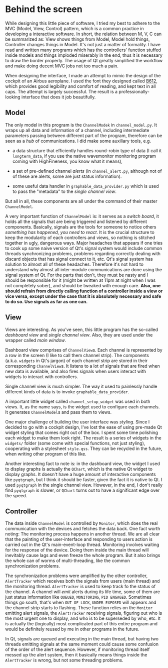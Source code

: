 # Behind the screen

While designing this little piece of software, I tried my best to adhere to
the MVC (Model, View, Control) pattern, which is a common practice in developing
a interactive software. In short, the relation between M, V, C can be 
summarized as: View shows things from Model, Model hold things, Controller 
changes things in Model. It's not just a matter of formality. I have read and 
written many programs which has the controllers' function stuffed inside
models and things imploded miserably in the end, thus it is necessary to draw
the border properly. The usage of Qt greatly simplified the workflow and make 
doing decent MVC jobs not too much a pain.

When designing the interface, I made an attempt to mimic the design of the 
cockpit of an Airbus aeroplane. I used the font they designed called [B612](
https://b612-font.com/), which provides good legibility and comfort of reading,
and kept text in all caps. The attempt is largely successful. The result is a 
professionally-looking interface that does it job beautifully.

## Model

The only model in this program is the `ChannelModek` in `channel_model.py`. 
It wraps up all data and information of a channel, including intermediate 
parameters passing between different part of the program, therefore can be seen
as a _hub_ of communications. I did make some auxiliary tools, e.g.

 - a data structure that efficiently handles round-robin type of data (I call 
 it `longterm_data`, if you use the native wavemonitor monitoring program coming
 with HighFineness, you know what it means),

 - a set of pre-defined channel _alerts_ (in `channel_alert.py`, although not of
of these are alerts, some are just status information).

 - some useful data handler in `graphable_data_provider.py` which is used to
 pass the "metadata" to the _single channel view_.
 
 But all in all, these components are all under the command of their master
 `ChannelModel`.
 
 A very important function of `ChannelModel` is: it serves as a _switch board_,
 it holds all the signals that are being triggered and listened by different 
 components. Basically, signals are the tools for someone to notice others 
 _something has happened, you need to react_. It is the crucial structure
 to keep the modularity of each controllers and views, so nothing is stitched 
 together in ugly, dangerous ways. Major headaches that appears if one tries
 to cook up some naive version of Qt's signal system would include common threads 
 synchronizing problems, problems regarding correctly dealing with discard 
 objects that has signal connect to it, etc. Qt's signal system has solution to
 almost all of these headaches. Therefore it's not hard to understand why almost
 all inter-module communications are done using the signal system of Qt.
 For the parts that don't, they must be nasty and I should be responsible for it
 (might be written at 11pm at night when I was not completely sober), and
 should be tweaked with enough care. **Also, one should refrain from directly
 calling function of a controller inside a view or vice versa, except under the
 case that it is absolutely necessary and safe to do so. Use signals as far as
 one can.**
 
 
 ## View
 
 Views are interesting. As you've seen, this little program has the so-called 
 _dashboard view_ and _single channel view_. Also, they are used under the
 wrapper called _main window_.
 
 Dashboard view comprises of `ChannelView`s. Each channel is represented by a
 row in the screen (I like to call them channel strip). The components (a.k.a.
 `widgets` in Qt's jargon) of each channel strip are stored in their 
 corresponding `ChannelView`s.
 It listens to a lot of signals that are fired when new data is available, and
 also fires signals when users interact with widgets to interact with
 controllers.
 
 Single channel view is much simpler. The way it used to painlessly handle
 different kinds of data is to invoke `graphable_data_provider`.
 
 A important little widget called `channel_setup_widget` was used in both views.
 It, as the name says, is the widget used to configure each channels. It
 generates `ChannelModel`s and pass them to views.
 
 One major challenge of building the user interface was _styling_. Since I
 decided to go with a cockpit design, I've lost the ease of using pre-made Qt
 widget styling that comes right out of the box. I spent some time polishing
 each widget to make them look right. The result is a series of widgets in the
 `widgets/` folder (some come with special functions, not just styling), 
 cooperating with a stylesheet `style.qss`. They can be recycled in the future,
 when writing other program of this like.
 
 Another interesting fact to note is: in the dashboard view, the widget I used
 to display graphs is actually the `QChart`, which is the native Qt widget to
 display graphs. It doesn't have a huge amount of interactive components like
 `pyqtgraph`, but I think it should be faster, given the fact it is native to
 Qt. I used `pyqtgraph` in the single channel view. However, in the end, I don't
 really find `pyqtgraph` is slower, or `QChart` turns out to have a
 significant edge over the speed.
 
 
 ## Controller
 
 The data inside `ChannelModel` is controlled by `Monitor`, which does the real
 communication with the devices and fetches the data back. One fact worth noting:
 The monitoring process happens in another thread. We are all clear that the
 painting of the user-interface and responding to users action is carried out
 in the Qt's main-event-loop thread. Monitoring involves waiting for the
 response of the device. Doing them inside the main thread will inevitably
 cause lags and even freeze the whole program. But it also brings the whole
 can of worms of multi-threading, like the common synchronization problems.
 
 The synchronization problems were amplified by the other controller, 
 `AlertTracker` which receives both the signals from users (main thread) and
 the monitoring thread. `AlertTracker` is used to keep track fo the status of
 the channel. A channel will _emit_ alerts during its life time, some of them
 are just status information like `QUEUED`, `MONITORING`, `PID ENGAGED`. 
 Sometimes things go south, that's when `OUT OF LOCK`, `UNDER EXPOSED` will
 appears and the channel strip starts to flashing. These function relies on
 the `Monitor` emitting alert signals, the `AlertTracker` receiving signals,
 figuring out who is the most urgent one to display, and who is to be superseded
 by who, etc. It is actually the (logically) most complicated part of this entire
 program and would be definitely reused by me in other programs in the future.
 
 In Qt, signals are queued and executing in the main thread, but having two 
 threads emitting signals at the same moment could cause some confusion of the 
 order of the alert sequence. However, if monitoring thread itself messed up 
 the alert system, then it basically means things inside the `AlertTracker`
  is wrong, but not some threading problems.